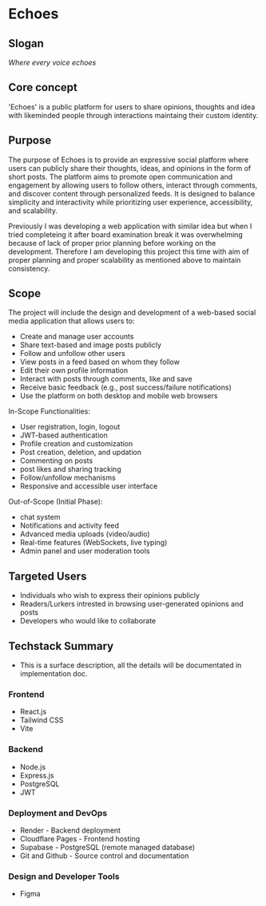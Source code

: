 # Echoes
## Slogan
*Where every voice echoes*

## Core concept
'Echoes' is a public platform for users to share opinions, thoughts and idea with likeminded people 
through interactions maintaing their custom identity.

## Purpose
The purpose of Echoes is to provide an expressive social platform where users can publicly share their thoughts, ideas, and opinions in the form of short posts. The platform aims to promote open communication and engagement by allowing users to follow others, interact through comments, and discover content through personalized feeds. It is designed to balance simplicity and interactivity while prioritizing user experience, accessibility, and scalability.

Previously I was developing a web application with similar idea but when I tried completeing it after board examination break it was overwhelming because of lack of proper prior planning before working on the development. Therefore I am developing this project this time with aim of proper planning and proper scalability as mentioned above to maintain consistency.

## Scope 
The project will include the design and development of a web-based social media application that allows users to:
- Create and manage user accounts
- Share text-based and image posts publicly
- Follow and unfollow other users
- View posts in a feed based on whom they follow
- Edit their own profile information
- Interact with posts through comments, like and save
- Receive basic feedback (e.g., post success/failure notifications)
- Use the platform on both desktop and mobile web browsers

In-Scope Functionalities:
- User registration, login, logout
- JWT-based authentication
- Profile creation and customization
- Post creation, deletion, and updation
- Commenting on posts
- post likes and sharing tracking
- Follow/unfollow mechanisms
- Responsive and accessible user interface

Out-of-Scope (Initial Phase):
- chat system
- Notifications and activity feed
- Advanced media uploads (video/audio)
- Real-time features (WebSockets, live typing)
- Admin panel and user moderation tools

## Targeted Users
- Individuals who wish to express their opinions publicly 
- Readers/Lurkers intrested in browsing user-generated opinions and posts 
- Developers who would like to collaborate

## Techstack Summary 
* This is a surface description, all the details will be documentated in implementation doc.

### Frontend
- React.js
- Tailwind CSS
- Vite

### Backend
- Node.js
- Express.js
- PostgreSQL
- JWT

### Deployment and DevOps
- Render - Backend deployment
- Cloudflare Pages - Frontend hosting
- Supabase - PostgreSQL (remote managed database)
- Git and Github - Source control and documentation

### Design and Developer Tools
- Figma




